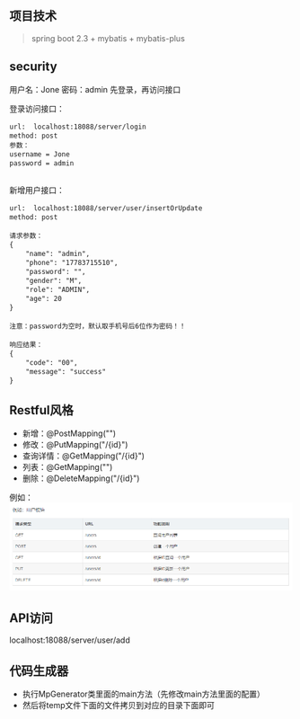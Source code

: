 ## 项目技术
> 
> spring boot 2.3 +  mybatis + mybatis-plus

## security

用户名：Jone   密码：admin
先登录，再访问接口


登录访问接口： 
```
url:  localhost:18088/server/login
method: post
参数： 
username = Jone
password = admin


```
新增用户接口：
```
url:  localhost:18088/server/user/insertOrUpdate
method: post

请求参数：
{
    "name": "admin",
    "phone": "17783715510",
    "password": "",  
    "gender": "M",
    "role": "ADMIN",
    "age": 20
}

注意：password为空时，默认取手机号后6位作为密码！！

响应结果：
{
    "code": "00",
    "message": "success"
}

```




## Restful风格

- 新增：@PostMapping("")
- 修改：@PutMapping("/{id}")
- 查询详情：@GetMapping("/{id}")
- 列表：@GetMapping("")
- 删除：@DeleteMapping("/{id}")

例如：
![avatar](img/restful_demo.jpg)

## API访问
localhost:18088/server/user/add


## 代码生成器
- 执行MpGenerator类里面的main方法（先修改main方法里面的配置）
- 然后将temp文件下面的文件拷贝到对应的目录下面即可